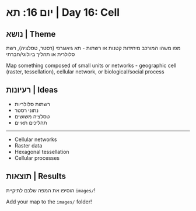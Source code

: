 # יום 16: תא | Day 16: Cell

## נושא | Theme
מפו משהו המורכב מיחידות קטנות או רשתות - תא גיאוגרפי (רסטר, טסלציה), רשת סלולרית או תהליך ביולוגי/חברתי

Map something composed of small units or networks - geographic cell (raster, tessellation), cellular network, or biological/social process

## רעיונות | Ideas
- רשתות סלולריות
- נתוני רסטר
- טסלציה משושים
- תהליכים תאיים

---

- Cellular networks
- Raster data
- Hexagonal tessellation
- Cellular processes

## תוצאות | Results
הוסיפו את המפה שלכם לתיקיית `images/`!

Add your map to the `images/` folder!

